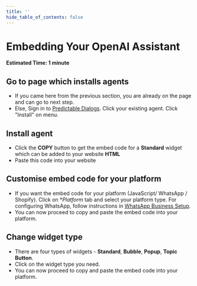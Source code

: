 ```yaml
---
title: ''
hide_table_of_contents: false
---
```


# Embedding Your OpenAI Assistant
**Estimated Time: 1 minute**

## Go to page which installs agents
- If you came here from the previous section, you are already on the page and can go to next step.
- Else, Sign in to [Predictable Dialogs](https://predictabledialogs.com/sign-in). Click your existing agent. Click "Install" on menu.

## Install agent
- Click the **COPY** button to get the embed code for a **Standard** widget which can be added to your website **HTML**
- Paste this code into your website

## Customise embed code for your platform 
- If you want the embed code for your platform (JavaScript/ WhatsApp / Shopify). Click on **Platform* tab and select your platform type. For configuring WhatsApp, follow instructions in [WhatsApp Business Setup](https://predictabledialogs.com/docs/category/whatsapp-business-setup).
- You can now proceed to copy and paste the embed code into your platform.

## Change widget type
- There are four types of widgets - **Standard**, **Bubble**, **Popup**, **Topic Button**.
- Click on the widget type you need.
- You can now proceed to copy and paste the embed code into your platform.